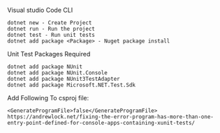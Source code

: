  
 Visual studio Code CLI

    dotnet new - Create Project
    dotnet run - Run the project
    dotnet test - Run unit tests
    dotnet add package <Package> - Nuget package install

 Unit Test Packages Required

    dotnet add package NUnit
    dotnet add package NUnit.Console
    dotnet add package NUnit3TestAdapter
    dotnet add package Microsoft.NET.Test.Sdk

 Add Following To csproj file:

    <GenerateProgramFile>false</GenerateProgramFile>
    https://andrewlock.net/fixing-the-error-program-has-more-than-one-entry-point-defined-for-console-apps-containing-xunit-tests/

